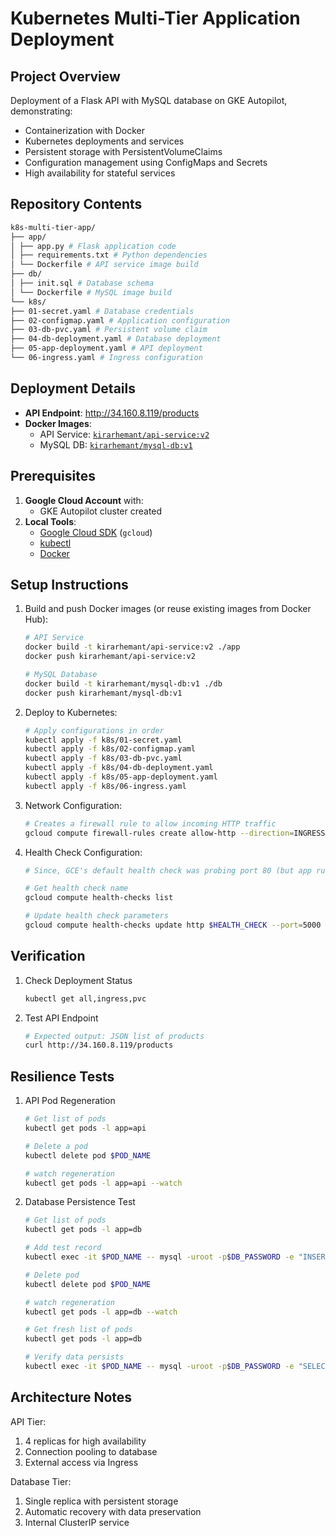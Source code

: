 # Kubernetes Multi-Tier Application Deployment

## Project Overview
Deployment of a Flask API with MySQL database on GKE Autopilot, demonstrating:
- Containerization with Docker
- Kubernetes deployments and services
- Persistent storage with PersistentVolumeClaims
- Configuration management using ConfigMaps and Secrets
- High availability for stateful services

## Repository Contents
```bash
k8s-multi-tier-app/
├── app/
│ ├── app.py # Flask application code
│ ├── requirements.txt # Python dependencies
│ └── Dockerfile # API service image build
├── db/
│ ├── init.sql # Database schema
│ └── Dockerfile # MySQL image build
└── k8s/
├── 01-secret.yaml # Database credentials
├── 02-configmap.yaml # Application configuration
├── 03-db-pvc.yaml # Persistent volume claim
├── 04-db-deployment.yaml # Database deployment
├── 05-app-deployment.yaml # API deployment
└── 06-ingress.yaml # Ingress configuration
```

## Deployment Details
- **API Endpoint**: http://34.160.8.119/products
- **Docker Images**:
  - API Service: [`kirarhemant/api-service:v2`](https://hub.docker.com/repository/docker/kirarhemant/api-service/)
  - MySQL DB: [`kirarhemant/mysql-db:v1`](https://hub.docker.com/repository/docker/kirarhemant/mysql-db)
 
## Prerequisites
1. **Google Cloud Account** with:
   - GKE Autopilot cluster created
2. **Local Tools**:
   - [Google Cloud SDK](https://cloud.google.com/sdk/docs/install) (`gcloud`)
   - [kubectl](https://kubernetes.io/docs/tasks/tools/)
   - [Docker](https://docs.docker.com/get-docker/)

## Setup Instructions
1. Build and push Docker images (or reuse existing images from Docker Hub):
   ```bash
   # API Service
   docker build -t kirarhemant/api-service:v2 ./app
   docker push kirarhemant/api-service:v2

   # MySQL Database
   docker build -t kirarhemant/mysql-db:v1 ./db
   docker push kirarhemant/mysql-db:v1
   ```

2. Deploy to Kubernetes:
   ```bash
   # Apply configurations in order
   kubectl apply -f k8s/01-secret.yaml
   kubectl apply -f k8s/02-configmap.yaml
   kubectl apply -f k8s/03-db-pvc.yaml
   kubectl apply -f k8s/04-db-deployment.yaml
   kubectl apply -f k8s/05-app-deployment.yaml
   kubectl apply -f k8s/06-ingress.yaml
   ```

3. Network Configuration:
   ```bash
   # Creates a firewall rule to allow incoming HTTP traffic
   gcloud compute firewall-rules create allow-http --direction=INGRESS --priority=1000 --network=default --action=ALLOW --rules=tcp:80 --source-ranges=0.0.0.0/0
   ```

4. Health Check Configuration:
   ```bash
   # Since, GCE's default health check was probing port 80 (but app runs on 5000), we have to update made it check port 5000 (Flask app's port - an endpoint that returns HTTP 200). The Ingress controller marks backends as "HEALTHY" only when health checks pass. Once health checks succeed, traffic flows from Ingress to API pods.
   
   # Get health check name
   gcloud compute health-checks list

   # Update health check parameters
   gcloud compute health-checks update http $HEALTH_CHECK --port=5000 --request-path=/products
   ```

## Verification
1. Check Deployment Status
   ```bash
   kubectl get all,ingress,pvc
   ```
2. Test API Endpoint
   ```bash
   # Expected output: JSON list of products
   curl http://34.160.8.119/products
   ```

## Resilience Tests
1. API Pod Regeneration
   ```bash
   # Get list of pods
   kubectl get pods -l app=api
   
   # Delete a pod
   kubectl delete pod $POD_NAME

   # watch regeneration
   kubectl get pods -l app=api --watch
   ```
2. Database Persistence Test
   ```bash
   # Get list of pods
   kubectl get pods -l app=db
   
   # Add test record
   kubectl exec -it $POD_NAME -- mysql -uroot -p$DB_PASSWORD -e "INSERT INTO appdb.products (name) VALUES ('persistence_test');"

   # Delete pod
   kubectl delete pod $POD_NAME

   # watch regeneration
   kubectl get pods -l app=db --watch

   # Get fresh list of pods
   kubectl get pods -l app=db
   
   # Verify data persists
   kubectl exec -it $POD_NAME -- mysql -uroot -p$DB_PASSWORD -e "SELECT * FROM appdb.products WHERE name='persistence_test';"
   ```

## Architecture Notes
API Tier:
1. 4 replicas for high availability
2. Connection pooling to database
3. External access via Ingress

Database Tier:
1. Single replica with persistent storage
2. Automatic recovery with data preservation
3. Internal ClusterIP service
